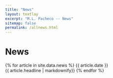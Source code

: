 ```yaml
---
title: "News"
layout: textlay
excerpt: "M.L. Pacheco -- News"
sitemap: false
permalink: /allnews.html
---
```


# News

{% for article in site.data.news %}
{{ article.date }} <br>
{{ article.headline | markdownify}}
{% endfor %}

